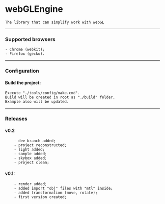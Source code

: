 # webGLEngine
	The library that can simplify work with webGL
----------------------
### Supported browsers
	- Chrome (webkit);
	- Firefox (gecko).
-----------------
### Configuration
#### Build the project:
	Execute "./tools/config/make.cmd".
	Build will be created in root as "./build" folder.
	Example also will be updated.
------------
### Releases
#### v0.2
		- dev branch added;
		- project reconstructed;
		- light added;
		- sample added;
		- skybox added;
		- project clean;
		
#### v0.1:
		- render added;
		- added import "obj" files with "mtl" inside;
		- added transformation (move, rotate);
		- first version created;
